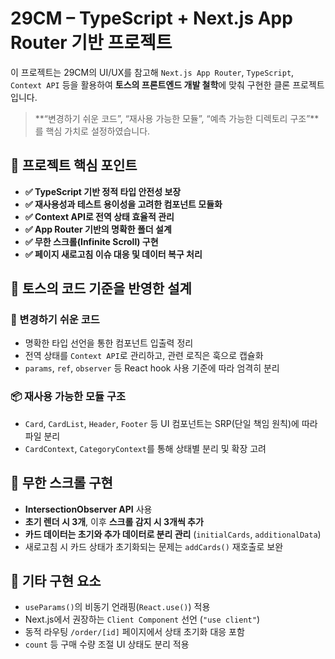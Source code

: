 # 29CM – TypeScript + Next.js App Router 기반  프로젝트

이 프로젝트는 29CM의 UI/UX를 참고해 `Next.js App Router`, `TypeScript`, `Context API` 등을 활용하여 **토스의 프론트엔드 개발 철학**에 맞춰 구현한 클론 프로젝트입니다.

> **“변경하기 쉬운 코드”, “재사용 가능한 모듈”, “예측 가능한 디렉토리 구조”**를 핵심 가치로 설정하였습니다.
> 

## 🎯 프로젝트 핵심 포인트

- **✅ TypeScript 기반 정적 타입 안전성 보장**
- **✅ 재사용성과 테스트 용이성을 고려한 컴포넌트 모듈화**
- **✅ Context API로 전역 상태 효율적 관리**
- **✅ App Router 기반의 명확한 폴더 설계**
- **✅ 무한 스크롤(Infinite Scroll) 구현**
- **✅ 페이지 새로고침 이슈 대응 및 데이터 복구 처리**

## 🎯 토스의 코드 기준을 반영한 설계

### 📌 변경하기 쉬운 코드

- 명확한 타입 선언을 통한 컴포넌트 입출력 정리
- 전역 상태를 `Context API`로 관리하고, 관련 로직은 훅으로 캡슐화
- `params`, `ref`, `observer` 등 React hook 사용 기준에 따라 엄격히 분리

### 📦 재사용 가능한 모듈 구조

- `Card`, `CardList`, `Header`, `Footer` 등 UI 컴포넌트는 SRP(단일 책임 원칙)에 따라 파일 분리
- `CardContext`, `CategoryContext`를 통해 상태별 분리 및 확장 고려

## 🎯 무한 스크롤 구현

- **IntersectionObserver API** 사용
- **초기 렌더 시 3개**, 이후 **스크롤 감지 시 3개씩 추가**
- **카드 데이터는 초기와 추가 데이터로 분리 관리** (`initialCards`, `additionalData`)
- 새로고침 시 카드 상태가 초기화되는 문제는 `addCards()` 재호출로 보완

## 🎯 기타 구현 요소

- `useParams()`의 비동기 언래핑(`React.use()`) 적용
- Next.js에서 권장하는 `Client Component` 선언 (`"use client"`)
- 동적 라우팅 `/order/[id]` 페이지에서 상태 초기화 대응 포함
- `count` 등 구매 수량 조절 UI 상태도 분리 적용
